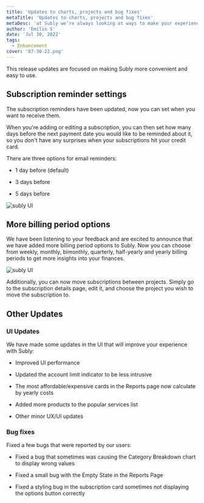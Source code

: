 ```yaml
---
title: 'Updates to charts, projects and bug fixes'
metaTitle: 'Updates to charts, projects and bug fixes'
metaDesc: 'at Subly we’re always looking at ways to make your experience better. Here are a few updates you might want to know about:'
author: 'Emilio S'
date: 'Jul 30, 2022'
tags:
  - Enhancement
cover: '07-30-22.png'
---
```


This release updates are focused on making Subly more convenient and easy to use.

## Subscription reminder settings

The subscription reminders have been updated, now you can set when you want to receive them.

When you're adding or editing a subscription, you can then set how many days before the next payment date you would like to be reminded about it, so you don't have any surprises when your subscriptions hit your credit card.

There are three options for email reminders:

- 1 day before (default)

- 3 days before

- 5 days before

![subly UI](/release-notes/content/07-30-22/content-1.png)

## More billing period options

We have been listening to your feedback and are excited to announce that we have added more billing period options to Subly. Now you can choose from weekly, monthly, bimonthly, quarterly, half-yearly and yearly billing periods to get more insights into your finances.

![subly UI](/release-notes/content/07-30-22/content-2.gif)

Additionally, you can now move subscriptions between projects. Simply go to the subscription details page, edit it, and choose the project you wish to move the subscription to.

## Other Updates

### UI Updates

We have made some updates in the UI that will improve your experience with Subly:

- Improved UI performance

- Updated the account limit indicator to be less intrusive

- The most affordable/expensive cards in the Reports page now calculate by yearly costs

- Added more products to the popular services list

- Other minor UX/UI updates

### Bug fixes

Fixed a few bugs that were reported by our users:

- Fixed a bug that sometimes was causing the Category Breakdown chart to display wrong values

- Fixed a small bug with the Empty State in the Reports Page

- Fixed a styling bug in the subscription card sometimes not displaying the options button correctly
